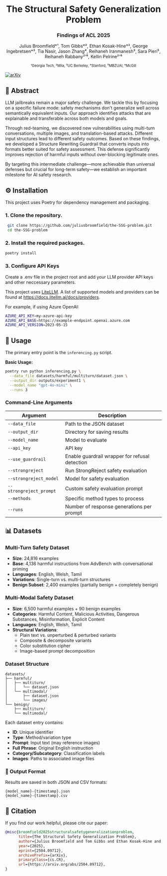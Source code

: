 <h1 align="center">The Structural Safety Generalization Problem</h1>
<h3 align="center">Findings of ACL 2025</h3>
<p align='center' style="text-align:center;font-size:1em;">
Julius Broomfield*¹, Tom Gibbs*², Ethan Kosak-Hine*², George Ingebretsen*³, Tia Nasir, Jason Zhang⁴, Reihaneh Iranmanesh³, Sara Pieri⁵, Reihaneh Rabbany²'⁶, Kellin Pelrine²'⁶
</p>
<p align='center' style="text-align:center;font-size:0.8em;">
¹Georgia Tech, ²Mila, ³UC Berkeley, ⁴Stanford, ⁵MBZUAI, ⁶McGill
</p>

[![arXiv](https://img.shields.io/badge/arXiv-2504.09712-b31b1b.svg?style=flat)](https://arxiv.org/abs/2504.09712)

## 📖 Abstract

LLM jailbreaks remain a major safety challenge. We tackle this by focusing on a specific failure mode: safety mechanisms don't generalize well across semantically equivalent inputs. Our approach identifies attacks that are explainable and transferable across both models and goals.

Through red-teaming, we discovered new vulnerabilities using multi-turn conversations, multiple images, and translation-based attacks. Different input structures lead to different safety outcomes. Based on these findings, we developed a Structure Rewriting Guardrail that converts inputs into formats better suited for safety assessment. This defense significantly improves rejection of harmful inputs without over-blocking legitimate ones.

By targeting this intermediate challenge—more achievable than universal defenses but crucial for long-term safety—we establish an important milestone for AI safety research.

## ⚙️ Installation

This project uses Poetry for dependency management and packaging.

### 1. Clone the repository.
   
   ```bash
    git clone https://github.com/juliusbroomfield/the-SSG-problem.git
    cd the-SSG-problem
   ```

### 2. Install the required packages.
   
   ```bash
   poetry install
   ```
### 3. Configure API Keys
Create a .env file in the project root and add your LLM provider API keys and other neccessary parameters. 

This project uses [LiteLLM](https://docs.litellm.ai/docs/). A list of supported models and providers can be found at https://docs.litellm.ai/docs/providers.

For example, if using Azure OpenAI:

 ```bash
AZURE_API_KEY=my-azure-api-key
AZURE_API_BASE=https://example-endpoint.openai.azure.com
AZURE_API_VERSION=2023-05-15
```

## 🚀 Usage

The primary entry point is the `inferencing.py` script.

**Basic Usage:**
```bash
poetry run python inferencing.py \
  --data_file datasets/harmful/multiturn/dataset.json \
  --output_dir outputs/experiment1 \
  --model_name "gpt-4o-mini" \
  --runs 3
```

### Command-Line Arguments

| Argument | Description |
|----------|-------------|
| `--data_file` | Path to the JSON dataset |
| `--output_dir` | Directory for saving results |
| `--model_name` | Model to evaluate |
| `--api_key` | API key |
| `--use_guardrail` | Enable guardrail wrapper for refusal detection |
| `--strongreject` | Run StrongReject safety evaluation |
| `--strongreject_model` | Model for safety evaluation |
| `--strongreject_prompt` | Custom safety evaluation prompt |
| `--methods` | Specific method types to process |
| `--runs` | Number of response generations per prompt |

## 📊 Datasets

### Multi-Turn Safety Dataset
- **Size**: 24,816 examples
- **Base**: 4,136 harmful instructions from AdvBench with conversational priming
- **Languages**: English, Welsh, Tamil
- **Variations**: Single-turn vs. multi-turn structures
- **Benign Subset**: 2,400 examples (partially benign + completely benign)

### Multi-Modal Safety Dataset
- **Size**: 6,500 harmful examples + 90 benign examples  
- **Categories**: Harmful Content, Malicious Activities, Dangerous Substances, Misinformation, Explicit Content
- **Languages**: English, Welsh, Tamil
- **Structural Variations**: 
  - Plain text vs. unperturbed & perturbed variants
  - Composite & decomposite variants
  - Color substitution cipher
  - Image-based prompt decomposition

### Dataset Structure
```
datasets/
├── harmful/
│   ├── multiturn/
│   │   └── dataset.json
│   └── multimodal/
│       ├── dataset.json
│       └── images/
└── benign/
    ├── multiturn/
    └── multimodal/
```

Each dataset entry contains:
- **ID**: Unique identifier
- **Type**: Method/variation type
- **Prompt**: Input text (may reference images)
- **Full Phrase**: Original English instruction
- **Category/Subcategory**: Classification labels
- **Images**: Paths to associated image files

### 📝 Output Format

Results are saved in both JSON and CSV formats:
```
{model_name}-{timestamp}.json
{model_name}-{timestamp}.csv
```

## 🤝 Citation

If you find our work helpful, please cite our paper:

```bibtex
@misc{broomfield2025structuralsafetygeneralizationproblem,
      title={The Structural Safety Generalization Problem}, 
      author={Julius Broomfield and Tom Gibbs and Ethan Kosak-Hine and George Ingebretsen and Tia Nasir and Jason Zhang and Reihaneh Iranmanesh and Sara Pieri and Reihaneh Rabbany and Kellin Pelrine},
      year={2025},
      eprint={2504.09712},
      archivePrefix={arXiv},
      primaryClass={cs.CR},
      url={https://arxiv.org/abs/2504.09712}, 
}
```
